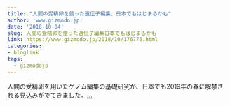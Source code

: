 ```yaml
---
title: "人間の受精卵を使った遺伝子編集、日本でもはじまるかも"
author: 'www.gizmodo.jp'
date: '2018-10-04'
slug: 人間の受精卵を使った遺伝子編集日本でもはじまるかも
link: https://www.gizmodo.jp/2018/10/176775.html
categories:
- bloglink
tags:
  - gizmodojp
---
```


人間の受精卵を用いたゲノム編集の基礎研究が、日本でも2019年の春に解禁される見込みがでてきました。[... <i class="fas fa-external-link-alt"></i>](https://www.gizmodo.jp/2018/10/176775.html)

